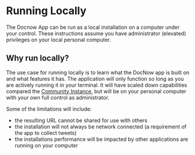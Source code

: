 # Running Locally

The Docnow App can be run as a local installation on a computer under your control. These instructions assume you have administrator (elevated) privileges on your local personal computer. 

## Why run locally?

The use case for running locally is to learn what the DocNow app is built on and what features it has. The application will only function so long as you are actively running it in your terminal. It will have scaled down capabilities compared the [Community Instance](https://community.docnow.io), but will be on your personal computer with your own full control as administrator. 

Some of the limitations will include:

* the resulting URL cannot be shared for use with others
* the installation will not always be network connected (a requirement of the app to collect tweets)
* the installations performance will be impacted by other applications are running on your computer
